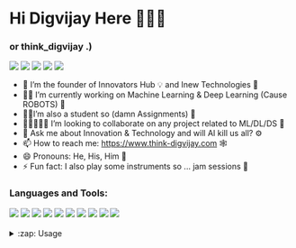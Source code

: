 # Hi Digvijay Here 👋👋👋
### or think_digvijay .)


[<img src="https://img.shields.io/badge/twitter-%231DA1F2.svg?&style=for-the-badge&logo=twitter&logoColor=white">](https://twitter.com/think_digvijay)
[<img src="https://img.shields.io/badge/linkedin-%230077B5.svg?&style=for-the-badge&logo=linkedin&logoColor=white">](https://www.linkedin.com/in/23patildigvijay/)
[<img src="https://img.shields.io/badge/instagram-%23E4405F.svg?&style=for-the-badge&logo=instagram&logoColor=white">](https://www.instagram.com/think_digvijay/)
[<img src="https://img.shields.io/badge/facebook-%231877F2.svg?&style=for-the-badge&logo=facebook&logoColor=white">](https://www.facebook.com/think_digvijay)
[<img src="https://img.shields.io/badge/Portfolio-%23000000.svg?&style=for-the-badge">](https://www.think-digvijay.com/)

- 🏦 I’m the founder of Innovators Hub 💡 and Inew Technologies 🏢
- 👨‍💻 I’m currently working on Machine Learning & Deep Learning (Cause ROBOTS) 🤖
- 👨‍🎓I’m also a student so (damn Assignments) 📃
- 👨🏻‍🤝‍👨🏻 I’m looking to collaborate on any project related to ML/DL/DS 🤖
- 💬 Ask me about Innovation & Technology and will AI kill us all? ⚙
- 📫 How to reach me: https://www.think-digvijay.com 🕸
- 😄 Pronouns: He, His, Him 👦
- ⚡ Fun fact: I also play some instruments so ... jam sessions 🎸


### Languages and Tools:
<div display="flex">
  <img src="https://img.shields.io/badge/C++%20-%231572B6.svg?&style=for-the-badge&logo=-C++-&logoColor=white">
  <img src="https://img.shields.io/badge/java%20-%23F05033.svg?&style=for-the-badge&logo=java&logoColor=white">
  <img src="https://img.shields.io/badge/python%20-%231877F2.svg?&style=for-the-badge&logo=python&logoColor=white">
  <img src="https://img.shields.io/badge/Jupyter%20-%23F05033.svg?&style=for-the-badge&logo=Jupyter&logoColor=white">
  <img src="https://img.shields.io/badge/c%20-%2300599C.svg?&style=for-the-badge&logo=c&logoColor=white">
  <img src="https://img.shields.io/badge/git%20-%23F05033.svg?&style=for-the-badge&logo=git&logoColor=white"/>
  <img src="https://img.shields.io/badge/github%20-%23121011.svg?&style=for-the-badge&logo=github&logoColor=white"/>
  <img src="https://img.shields.io/badge/atom%20-%23F05033.svg?&style=for-the-badge&logo=atom&logoColor=white"/>
  <img src="https://img.shields.io/badge/VScode%20-%23121011.svg?&style=for-the-badge&logo=VScode&logoColor=white"/>
  <img src="https://img.shields.io/badge/markdown-%231877F2.svg?&style=for-the-badge&logo=markdown&logoColor=white" /> 
</div>
<br/>

<details>
  <summary>:zap: Usage</summary>
  <img src="https://github-readme-stats.vercel.app/api/top-langs/?username=think-digvijay&layout=compact&bg_color=ffffff&text_color=333333">
</details>
